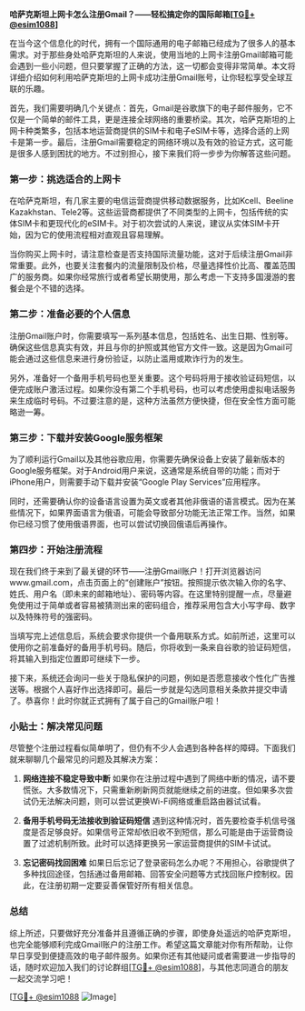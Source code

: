 **哈萨克斯坦上网卡怎么注册Gmail？——轻松搞定你的国际邮箱[[TG💪+ @esim1088](https://t.me/s/esim1088)]**

在当今这个信息化的时代，拥有一个国际通用的电子邮箱已经成为了很多人的基本需求。对于那些身处哈萨克斯坦的人来说，使用当地的上网卡注册Gmail邮箱可能会遇到一些小问题，但只要掌握了正确的方法，这一切都会变得非常简单。本文将详细介绍如何利用哈萨克斯坦的上网卡成功注册Gmail账号，让你轻松享受全球互联的乐趣。

首先，我们需要明确几个关键点：首先，Gmail是谷歌旗下的电子邮件服务，它不仅是一个简单的邮件工具，更是连接全球网络的重要桥梁。其次，哈萨克斯坦的上网卡种类繁多，包括本地运营商提供的SIM卡和电子eSIM卡等，选择合适的上网卡是第一步。最后，注册Gmail需要稳定的网络环境以及有效的验证方式，这可能是很多人感到困扰的地方。不过别担心，接下来我们将一步步为你解答这些问题。

### 第一步：挑选适合的上网卡

在哈萨克斯坦，有几家主要的电信运营商提供移动数据服务，比如Kcell、Beeline Kazakhstan、Tele2等。这些运营商都提供了不同类型的上网卡，包括传统的实体SIM卡和更现代化的eSIM卡。对于初次尝试的人来说，建议从实体SIM卡开始，因为它的使用流程相对直观且容易理解。

当你购买上网卡时，请注意检查是否支持国际流量功能，这对于后续注册Gmail非常重要。此外，也要关注套餐内的流量限制及价格，尽量选择性价比高、覆盖范围广的服务商。如果你经常旅行或者希望长期使用，那么考虑一下支持多国漫游的套餐会是个不错的选择。

### 第二步：准备必要的个人信息

注册Gmail账户时，你需要填写一系列基本信息，包括姓名、出生日期、性别等。确保这些信息真实有效，并且与你的护照或其他官方文件一致。这是因为Gmail可能会通过这些信息来进行身份验证，以防止滥用或欺诈行为的发生。

另外，准备好一个备用手机号码也至关重要。这个号码将用于接收验证码短信，以便完成账户激活过程。如果你没有第二个手机号码，也可以考虑使用虚拟电话服务来生成临时号码。不过要注意的是，这种方法虽然方便快捷，但在安全性方面可能略逊一筹。

### 第三步：下载并安装Google服务框架

为了顺利运行Gmail以及其他谷歌应用，你需要先确保设备上安装了最新版本的Google服务框架。对于Android用户来说，这通常是系统自带的功能；而对于iPhone用户，则需要手动下载并安装“Google Play Services”应用程序。

同时，还需要确认你的设备语言设置为英文或者其他非俄语的语言模式。因为在某些情况下，如果界面语言为俄语，可能会导致部分功能无法正常工作。当然，如果你已经习惯了使用俄语界面，也可以尝试切换回俄语后再操作。

### 第四步：开始注册流程

现在我们终于来到了最关键的环节——注册Gmail账户！打开浏览器访问www.gmail.com，点击页面上的“创建账户”按钮。按照提示依次输入你的名字、姓氏、用户名（即未来的邮箱地址）、密码等内容。在这里特别提醒一点，尽量避免使用过于简单或者容易被猜测出来的密码组合，推荐采用包含大小写字母、数字以及特殊符号的强密码。

当填写完上述信息后，系统会要求你提供一个备用联系方式。如前所述，这里可以使用你之前准备好的备用手机号码。随后，你将收到一条来自谷歌的验证码短信，将其输入到指定位置即可继续下一步。

接下来，系统还会询问一些关于隐私保护的问题，例如是否愿意接收个性化广告推送等。根据个人喜好作出选择即可。最后一步就是勾选同意相关条款并提交申请了。恭喜你！此时你就正式拥有了属于自己的Gmail账户啦！

### 小贴士：解决常见问题

尽管整个注册过程看似简单明了，但仍有不少人会遇到各种各样的障碍。下面我们就来聊聊几个最常见的问题及其解决方案：

1. **网络连接不稳定导致中断**
   如果你在注册过程中遇到了网络中断的情况，请不要慌张。大多数情况下，只需重新刷新网页就能继续之前的进度。但如果多次尝试仍无法解决问题，则可以尝试更换Wi-Fi网络或重启路由器试试看。

2. **备用手机号码无法接收到验证码短信**
   遇到这种情况时，首先要检查手机信号强度是否足够良好。如果信号正常却依旧收不到短信，那么可能是由于运营商设置了过滤机制所致。此时可以选择更换另一家运营商提供的SIM卡试试。

3. **忘记密码找回困难**
   如果日后忘记了登录密码怎么办呢？不用担心，谷歌提供了多种找回途径，包括通过备用邮箱、回答安全问题等方式找回账户控制权。因此，在注册初期一定要妥善保管好所有相关信息。

### 总结

综上所述，只要做好充分准备并且遵循正确的步骤，即使身处遥远的哈萨克斯坦，也完全能够顺利完成Gmail账户的注册工作。希望这篇文章能对你有所帮助，让你早日享受到便捷高效的电子邮件服务。如果你还有其他疑问或者需要进一步指导的话，随时欢迎加入我们的讨论群组[[TG💪+ @esim1088](https://t.me/s/esim1088)]，与其他志同道合的朋友一起交流学习吧！

[[TG💪+ @esim1088](https://t.me/s/esim1088) ![Image](https://i.postimg.cc/4NQfJmqS/Snipaste-2025-05-13-00-14-12.png)]